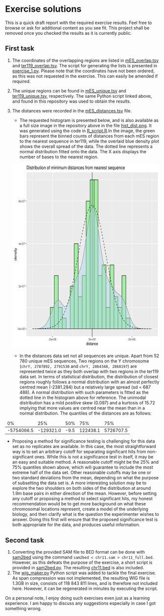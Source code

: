 # Exercise solutions

This is a quick draft report with the required exercise results. Feel free to browse or ask for additional content as you see fit. This project shall be removed once you checked the results as it is currently public.

## First task

1. The coordinates of the overlapping regions are listed in [mES\_overlap.tsv](mES_overlap.tsv) and [ter119\_overlap.tsv](ter119_overlap.tsv). The script for generating the lists is presented in [exercise\_1.py](exercise_1.py). Please note that the coordinates have not been ordered, as this was not requested in the exercise. This can easily be amended if required. 
2. The unique regions can be found in [mES\_unique.tsv](mES_unique.tsv) and [ter119\_unique.tsv](ter119_unique.tsv), respectively. The same Python script linked above, and found in this repository was used to obtain the results.
3. The distances were recorded in the [mES\_distances.tsv](mES_distances.tsv) file. 
   - The requested histogram is presented below, and is also available as a full size image in the repository above in the file [hist\_dist.png](hist_dist.png). It was generated using the code in [R\_script.R](R_script.R).In the image, the green bars represent the binned counts of distances from each mES region to the nearest sequence in ter119, while the overlaid blue density plot shows the overall spread of the data. The dotted line represents a normal distribution fitted onto the data. The X axis displays the number of bases to the nearest region.
   
   <p></p>
   <p align="center">
    <img src="hist_dist.png"  width="600" height="600" padding-top="30px">
   </p> 
   <p></p>
   
   - In the distances data set not all sequences are unique. Apart from 52 780 unique mES sequences, Two regions on the Y chromosome (`chrY, 2787892, 2791530` and `chrY, 2864348, 2868197`) are represented twice as they both overlap with two regions in the ter119 data set. In terms of statistical distribution, the distribution of closest regions roughly follows a normal distribution with an almost perfectly centred mean (-2381.284) but a relatively large spread (sd = 687 488). A normal distribution with such parameters is fitted as the dotted line in the histogram above for reference. The unimodal distribution has a mild positive skew (0.097) and a kurtosis of 15.72 implying that more values are centred near the mean than in a normal distribution. The quantiles of the distances are as follows:	
   
<table align="center">
    <thead>
        <tr>
            <td>0%</td>
            <td>25%</td>
            <td>50%</td>
            <td>75%</td>
            <td>75%</td>
        </tr>
    </thead>
    <tbody>
        <tr>
            <td>-5754066.5</td>
            <td>-129321.0</td>
            <td>-9.5</td>
            <td>122438.1</td>
            <td>5726707.5</td>
        </tr>
    </tbody>
</table>

   - Proposing a method for significance testing is challenging for this data set as no replicates are available. In this case, the most straightforward way is to set an arbitrary cutoff for separating significant hits from non-significant ones. While this is not a significance test in itself, it may be an easy and suitable method. A reasonable cutoff might be the 25% and 75% quantiles shown above, which will guarantee to include the most extreme half of the data set. Other reasonable cutoffs may be one or two standard deviations from the mean, depending on what the purpose of subsetting the data set is. A more interesting solution may be to explore the two shoulders on both sides of the distribution at around 1.9m base pairs in either direction of the mean. However, before setting any cutoff or proposing a method to select significant hits, my honest recommendation would be to get more background on what these chromosomal locations represent, create a model of the underlying biology, and then clarify what is the question the experimenter wishes to answer. Doing this first will ensure that the proposed significance test is both appropriate for the data, and produces useful information.
   
## Second task

1. Converting the provided SAM file to BED format can be done with [sam2bed](https://bedops.readthedocs.io/en/latest/content/reference/file-management/conversion/sam2bed.html) using the command `sam2bed < chr11.sam > chr11_full.bed`. However, as this defeats the purpose of the exercise, a short script is provided in [sam2bed.py](sam2bed.py). The resulting [chr11.bed](chr11.bed) is also included.
2. The [wig\_maker.py](wig_maker.py) Python script was added to tackle the final exercise. As span compression was not implemented, the resulting WIG file is 1.3GB in size, consists of 118 843 811 lines, and is therefore not included here. However, it can be regenerated in minutes by executing the script.

On a personal note, I enjoy doing such exercises even just as a learning experience. I am happy to discuss any suggestions especially in case I got something wrong.
   